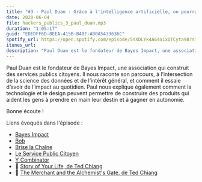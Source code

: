 ```yaml
---
title: "#3 - Paul Duan : Grâce à l'intelligence artificielle, on pourrait donner plus de pouvoir et d'autonomie"
date: 2020-06-04
file: hackers_publics_3_paul_duan.mp3
duration: "1:05:17"
guid: "EDEDFF6D-8EEA-415B-B40F-AB0A5433636C"
spotify_url: https://open.spotify.com/episode/5YXDLYk4A64a1xOTCyta9B?si=aKg3ZPZiSHSFC4GYNDTUZg
itunes_url:
description: "Paul Duan est le fondateur de Bayes Impact, une association qui construit des services publics citoyens. Il nous raconte son parcours, à l’intersection de la science des données et de l’intérêt général, et comment il essaie d’avoir de l’impact au quotidien. Paul nous explique également comment la technologie et le design peuvent permettre de construire des produits qui aident les gens à prendre en main leur destin et à gagner en autonomie. Bonne écoute !"
---
```


Paul Duan est le fondateur de Bayes Impact, une association qui construit des services publics citoyens. Il nous raconte son parcours, à l’intersection de la science des données et de l’intérêt général, et comment il essaie d’avoir de l’impact au quotidien. Paul nous explique également comment la technologie et le design peuvent permettre de construire des produits qui aident les gens à prendre en main leur destin et à gagner en autonomie.

Bonne écoute !

Liens évoqués dans l'épisode :
* [Bayes Impact](https://www.bayesimpact.org/fr/)
* [Bob](https://www.bob-emploi.fr/)
* [Brise la Chaîne](https://www.briserlachaine.org/)
* [Le Service Public Citoyen](https://www.thedigitalnewdeal.org/le-service-public-citoyen/)
* [Y Combinator](https://www.ycombinator.com/)
* 📘 [Story of Your Life, de Ted Chiang](https://en.wikipedia.org/wiki/Story_of_Your_Life)
* 📘 [The Merchant and the Alchemist's Gate, de Ted Chiang](https://en.wikipedia.org/wiki/The_Merchant_and_the_Alchemist%27s_Gate)
